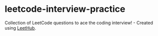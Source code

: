 # leetcode-interview-practice
Collection of LeetCode questions to ace the coding interview! - Created using [LeetHub](https://github.com/QasimWani/LeetHub).
